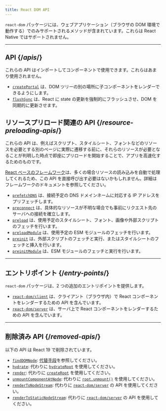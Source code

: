 ```yaml
---
title: React DOM API
---
```


<Intro>

`react-dom` パッケージには、ウェブアプリケーション（ブラウザの DOM 環境で動作する）でのみサポートされるメソッドが含まれています。これらは React Native ではサポートされません。

</Intro>

---

## API {/*apis*/}

これらの API はインポートしてコンポーネントで使用できます。これらはあまり使用されません。

* [`createPortal`](/reference/react-dom/createPortal) は、DOM ツリーの別の場所に子コンポーネントをレンダーできるようにします。
* [`flushSync`](/reference/react-dom/flushSync) は、React に state の更新を強制的にフラッシュさせ、DOM を同期的に更新させます。

## リソースプリロード関連の API {/*resource-preloading-apis*/}

これらの API は、例えばスクリプト、スタイルシート、フォントなどのリソースを必要とする別のページに実際に遷移する前に、それらのリソースが必要となることが判明した時点で即座にプリロードを開始することで、アプリを高速化するためのものです。

[React ベースのフレームワーク](/learn/start-a-new-react-project)は、多くの場合リソースの読み込みを自動で処理してくれるため、この API を直接呼び出す必要はないかもしれません。詳細はフレームワークのドキュメントを参照してください。

* [`prefetchDNS`](/reference/react-dom/prefetchDNS) は、接続予定の DNS ドメインネームに対応する IP アドレスをプリフェッチします。
* [`preconnect`](/reference/react-dom/preconnect) は、具体的なリソースが不明な場合でも事前にリクエスト先のサーバへの接続を確立します。
* [`preload`](/reference/react-dom/preload) は、使用予定のスタイルシート、フォント、画像や外部スクリプトのフェッチを行います。
* [`preloadModule`](/reference/react-dom/preloadModule) は、使用予定の ESM モジュールのフェッチを行います。
* [`preinit`](/reference/react-dom/preinit) は、外部スクリプトのフェッチと実行、またはスタイルシートのフェッチと挿入を行います。
* [`preinitModule`](/reference/react-dom/preinitModule) は、ESM モジュールのフェッチと実行を行います。

---

## エントリポイント {/*entry-points*/}

`react-dom` パッケージは、2 つの追加のエントリポイントを提供します。

* [`react-dom/client`](/reference/react-dom/client) は、クライアント（ブラウザ内）で React コンポーネントをレンダーするための API を含んでいます。
* [`react-dom/server`](/reference/react-dom/server) は、サーバ上で React コンポーネントをレンダーするための API を含んでいます。

---

## 削除済み API {/*removed-apis*/}

以下の API は React 19 で削除されています。

* [`findDOMNode`](https://18.react.dev/reference/react-dom/findDOMNode): [代替手段](https://18.react.dev/reference/react-dom/findDOMNode#alternatives)を参照してください。
* [`hydrate`](https://18.react.dev/reference/react-dom/hydrate): 代わりに [`hydrateRoot`](/reference/react-dom/client/hydrateRoot) を使用してください。
* [`render`](https://18.react.dev/reference/react-dom/render): 代わりに [`createRoot`](/reference/react-dom/client/createRoot) を使用してください。
* [`unmountComponentAtNode`](/reference/react-dom/unmountComponentAtNode): 代わりに [`root.unmount()`](/reference/react-dom/client/createRoot#root-unmount) を使用してください。
* [`renderToNodeStream`](https://18.react.dev/reference/react-dom/server/renderToNodeStream): 代わりに [`react-dom/server`](/reference/react-dom/server) の API を使用してください。
* [`renderToStaticNodeStream`](https://18.react.dev/reference/react-dom/server/renderToStaticNodeStream): 代わりに [`react-dom/server`](/reference/react-dom/server) の API を使用してください。
